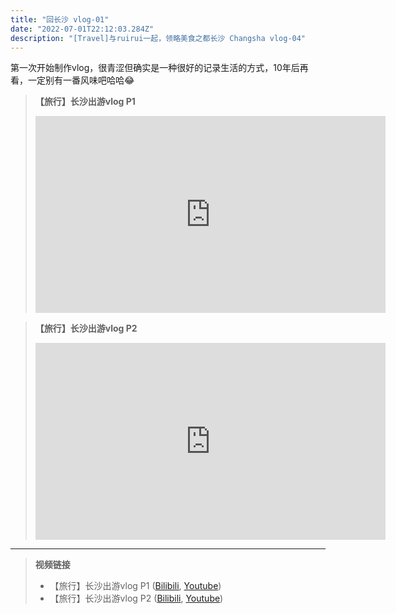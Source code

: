 ```yaml
---
title: "回长沙 vlog-01"
date: "2022-07-01T22:12:03.284Z"
description: "[Travel]与ruirui一起，领略美食之都长沙 Changsha vlog-04"
--- 
```


第一次开始制作vlog，很青涩但确实是一种很好的记录生活的方式，10年后再看，一定别有一番风味吧哈哈😂

>**【旅行】长沙出游vlog P1**
><iframe width="560" height="315" src="https://www.youtube.com/embed/b-dlKh0dCBs" title="YouTube video player" frameborder="0" allow="accelerometer; autoplay; clipboard-write; encrypted-media; gyroscope; picture-in-picture" allowfullscreen></iframe>

>**【旅行】长沙出游vlog P2**
><iframe width="560" height="315" src="https://www.youtube.com/embed/NBVbXXhg7iw" title="YouTube video player" frameborder="0" allow="accelerometer; autoplay; clipboard-write; encrypted-media; gyroscope; picture-in-picture" allowfullscreen></iframe>


   

***

>**视频链接**
> * 【旅行】长沙出游vlog P1  ([Bilibili](https://www.bilibili.com/video/BV1fR4y197Wp/?share_source=copy_web&vd_source=c52d9a0137bc376a93ec9c2c44e480a8), [Youtube](https://youtu.be/b-dlKh0dCBs))
> * 【旅行】长沙出游vlog P2 ([Bilibili](https://www.bilibili.com/video/BV1y8411x7mJ/?share_source=copy_web&vd_source=c52d9a0137bc376a93ec9c2c44e480a8), [Youtube](https://youtu.be/NBVbXXhg7iw))

